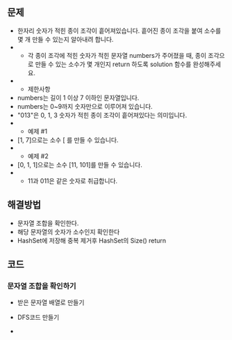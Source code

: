 ## 문제 
 * 한자리 숫자가 적힌 종이 조각이 흩어져있습니다. 흩어진 종이 조각을 붙여 소수를 몇 개 만들 수 있는지 알아내려 합니다.  
 * * 각 종이 조각에 적힌 숫자가 적힌 문자열 numbers가 주어졌을 때, 종이 조각으로 만들 수 있는 소수가 몇 개인지 return 하도록 solution 함수를 완성해주세요.  
 * * 제한사항  
 * numbers는 길이 1 이상 7 이하인 문자열입니다.  
 * numbers는 0~9까지 숫자만으로 이루어져 있습니다.  
 * "013"은 0, 1, 3 숫자가 적힌 종이 조각이 흩어져있다는 의미입니다.  
 * * 예제 #1  
 * [1, 7]으로는 소수 [ 를 만들 수 있습니다.  
 * * 예제 #2  
 * [0, 1, 1]으로는 소수 [11, 101]를 만들 수 있습니다.  
 * * 11과 011은 같은 숫자로 취급합니다.  


## 해결방법
- 문자열 조합을 확인한다.
- 해당 문자열의 숫자가 소수인지 확인한다
- HashSet에 저장해 중복 제거후 HashSet의 Size() return

## 코드
### 문자열 조합을 확인하기
- 받은 문자열 배열로 만들기

- DFS코드 만들기
- 

